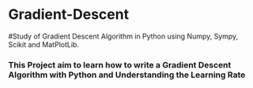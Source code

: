 # Gradient-Descent

#Study of Gradient Descent Algorithm in Python using Numpy, Sympy, Scikit and MatPlotLib.
### This Project aim to learn how to write a Gradient Descent Algorithm with Python and Understanding the Learning Rate
